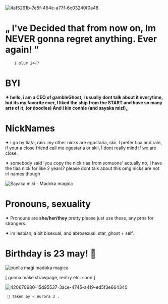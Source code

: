 
![4af5291b-7e5f-464e-a77f-6c03240f0a48](https://github.com/user-attachments/assets/51e0cbf2-23cf-4ddc-83ad-2f20e285c48c)
 

# „ I've Decided that from now on, Im NEVER gonna regret anything. Ever again! ” 

        I slur 24/7

# BYI 
  
**✦ hello, i am a CEO of gambleGhost, I usually dont talk about it everytime, but its my favorite ever, I liked the ship from the START and have so many arts of it, (or doodles) And i kin connie (and sayaka mizi),,**


# NickNames
✦ I go by tia/a, rain. my other nicks are egostaria, skii. I prefer tiaa and rain, if your a close friend call me egostaria or skii, İ dont really mind if we are close. 

✦ somebody said 'you copy the nick riaa from someone' actually no, I have the tiaa nick for like 2 years? please dont talk about this omg nicks are not irl names though


![Sayaka miki - Madoka magica](https://github.com/user-attachments/assets/f0868ef0-b307-4320-a8ee-af0788870991)


# Pronouns, sexuality
✦ Pronouns are **she/her/they** pretty please just use these, any prns for strangers. 

✦ im lesbian, a bit bisexual, and abrosexual. star, ghost + self.

# Birthday is 23 may! 🎂 

![puella magi madoka magica](https://github.com/user-attachments/assets/a2754ca7-a4d0-4b69-9e8b-652818b875df)


[ gonna make strawpage, rentry etc. soon ]



![420670980-15d95537-3ace-4745-a419-ed5f3e664340](https://github.com/user-attachments/assets/0cb85fba-f697-45d8-829f-96c51283f9d1)


     🌷 Taken by < Aurora 3 . 
     
      
  

     
